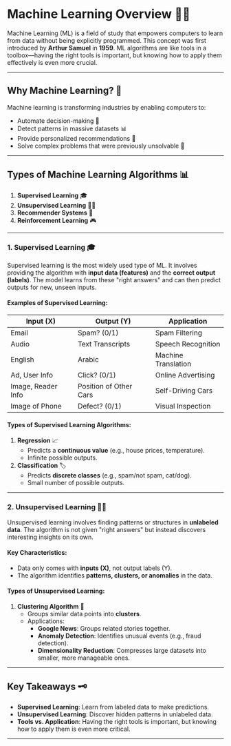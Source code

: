 # Machine Learning Overview 🧠🤖

Machine Learning (ML) is a field of study that empowers computers to learn from data without being explicitly programmed. This concept was first introduced by **Arthur Samuel** in **1959**. ML algorithms are like tools in a toolbox—having the right tools is important, but knowing how to apply them effectively is even more crucial.

---
## Why Machine Learning? 🚀
Machine learning is transforming industries by enabling computers to:
- Automate decision-making 🤖
- Detect patterns in massive datasets 📊
- Provide personalized recommendations 🌟
- Solve complex problems that were previously unsolvable 🧩

---
## Types of Machine Learning Algorithms 📊

1. **Supervised Learning** 🎓
2. **Unsupervised Learning** 🕵️‍♂️
3. **Recommender Systems** 🌟
4. **Reinforcement Learning** 🎮

---

### 1. Supervised Learning 🎓
Supervised learning is the most widely used type of ML. It involves providing the algorithm with **input data (features)** and the **correct output (labels)**. The model learns from these "right answers" and can then predict outputs for new, unseen inputs.

#### Examples of Supervised Learning:
| **Input (X)**            | **Output (Y)**               | **Application**            |
|--------------------------|------------------------------|----------------------------|
| Email                    | Spam? (0/1)                 | Spam Filtering            |
| Audio                    | Text Transcripts            | Speech Recognition        |
| English                  | Arabic                      | Machine Translation       |
| Ad, User Info            | Click? (0/1)                | Online Advertising        |
| Image, Reader Info       | Position of Other Cars      | Self-Driving Cars         |
| Image of Phone           | Defect? (0/1)               | Visual Inspection         |

#### Types of Supervised Learning Algorithms:
1. **Regression** 📈
   - Predicts a **continuous value** (e.g., house prices, temperature).
   - Infinite possible outputs.
2. **Classification** 🏷️
   - Predicts **discrete classes** (e.g., spam/not spam, cat/dog).
   - Small number of possible outputs.

---

### 2. Unsupervised Learning 🕵️‍♂️
Unsupervised learning involves finding patterns or structures in **unlabeled data**. The algorithm is not given "right answers" but instead discovers interesting insights on its own.

#### Key Characteristics:
- Data only comes with **inputs (X)**, not output labels (Y).
- The algorithm identifies **patterns, clusters, or anomalies** in the data.

#### Types of Unsupervised Learning:
1. **Clustering Algorithm** 🧩
   - Groups similar data points into **clusters**.
   - Applications:
     - **Google News**: Groups related stories together.
     - **Anomaly Detection**: Identifies unusual events (e.g., fraud detection).
     - **Dimensionality Reduction**: Compresses large datasets into smaller, more manageable ones.

---

## Key Takeaways 🗝️
- **Supervised Learning**: Learn from labeled data to make predictions.
- **Unsupervised Learning**: Discover hidden patterns in unlabeled data.
- **Tools vs. Application**: Having the right tools is important, but knowing how to apply them is even more critical.
---
